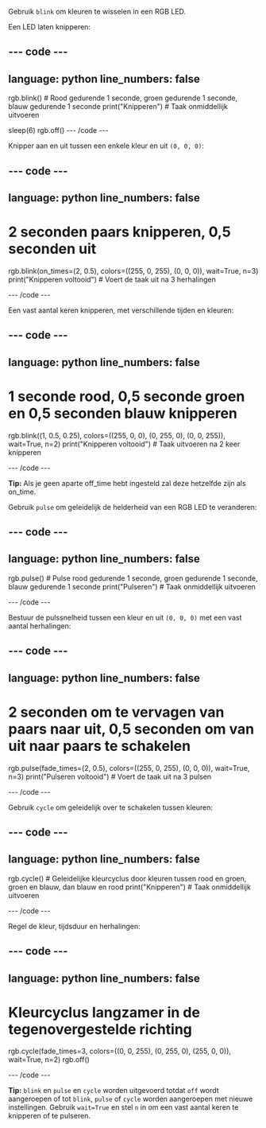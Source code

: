Gebruik `blink` om kleuren te wisselen in een RGB LED.

Een LED laten knipperen:

--- code ---
---
language: python
line_numbers: false
---
rgb.blink() # Rood gedurende 1 seconde, groen gedurende 1 seconde, blauw gedurende 1 seconde 
print("Knipperen") # Taak onmiddellijk uitvoeren

sleep(6) 
rgb.off()
--- /code ---

Knipper aan en uit tussen een enkele kleur en uit `(0, 0, 0)`:

--- code ---
---
language: python
line_numbers: false
---
# 2 seconden paars knipperen, 0,5 seconden uit
rgb.blink(on_times=(2, 0.5), colors=((255, 0, 255), (0, 0, 0)), wait=True, n=3) 
print("Knipperen voltooid") # Voert de taak uit na 3 herhalingen

--- /code ---

Een vast aantal keren knipperen, met verschillende tijden en kleuren:

--- code ---
---
language: python
line_numbers: false
---
# 1 seconde rood, 0,5 seconde groen en 0,5 seconden blauw knipperen
rgb.blink((1, 0.5, 0.25), colors=((255, 0, 0), (0, 255, 0), (0, 0, 255)), wait=True, n=2) 
print("Knipperen voltooid") # Taak uitvoeren na 2 keer knipperen

--- /code ---

**Tip:** Als je geen aparte off_time hebt ingesteld zal deze hetzelfde zijn als on_time.

Gebruik `pulse` om geleidelijk de helderheid van een RGB LED te veranderen:

--- code ---
---
language: python
line_numbers: false
---
rgb.pulse() # Pulse rood gedurende 1 seconde, groen gedurende 1 seconde, blauw gedurende 1 seconde 
print("Pulseren") # Taak onmiddellijk uitvoeren

--- /code ---

Bestuur de pulssnelheid tussen een kleur en uit `(0, 0, 0)` met een vast aantal herhalingen:

--- code ---
---
language: python
line_numbers: false
---
# 2 seconden om te vervagen van paars naar uit, 0,5 seconden om van uit naar paars te schakelen
rgb.pulse(fade_times=(2, 0.5), colors=((255, 0, 255), (0, 0, 0)), wait=True, n=3) 
print("Pulseren voltooid") # Voert de taak uit na 3 pulsen

--- /code ---

Gebruik `cycle` om geleidelijk over te schakelen tussen kleuren:

--- code ---
---
language: python
line_numbers: false
---
rgb.cycle() # Geleidelijke kleurcyclus door kleuren tussen rood en groen, groen en blauw, dan blauw en rood 
print("Knipperen") # Taak onmiddellijk uitvoeren

--- /code ---

Regel de kleur, tijdsduur en herhalingen:

--- code ---
---
language: python
line_numbers: false
---
# Kleurcyclus langzamer in de tegenovergestelde richting
rgb.cycle(fade_times=3, colors=((0, 0, 255), (0, 255, 0), (255, 0, 0)), wait=True, n=2) 
rgb.off()

--- /code ---

**Tip:** `blink` en `pulse` en `cycle` worden uitgevoerd totdat `off` wordt aangeroepen of tot `blink`, `pulse` of `cycle` worden aangeroepen met nieuwe instellingen. Gebruik `wait=True` en stel `n` in om een vast aantal keren te knipperen of te pulseren.
